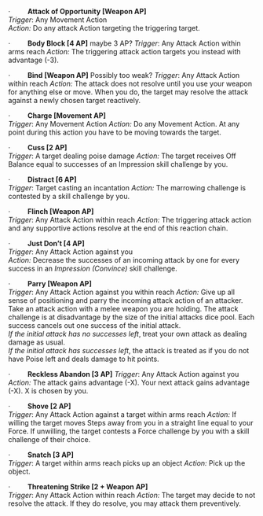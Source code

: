 ·         **Attack of Opportunity \[Weapon AP]**  
_Trigger_: Any Movement Action  
_Action:_ Do any attack Action targeting the triggering target.

·         **Body Block \[4 AP]**  maybe 3 AP?
_Trigger_: Any Attack Action within arms reach
_Action:_ The triggering attack action targets you instead with advantage (-3).

·         **Bind \[Weapon AP]**  Possibly too weak?
_Trigger_: Any Attack Action within reach
_Action:_ The attack does not resolve until you use your weapon for anything else or move. When you do, the target may resolve the attack against a newly chosen target reactively.

·         **Charge \[Movement AP]**  
_Trigger_: Any Movement Action
_Action:_ Do any Movement Action. At any point during this action you have to be moving towards the target.

·         **Cuss \[2 AP]**  
_Trigger_: A target dealing poise damage 
_Action:_ The target receives Off Balance equal to successes of an Impression skill challenge by you.

·         **Distract \[6 AP]**  
_Trigger_: Target casting an incantation 
_Action:_ The marrowing challenge is contested by a skill challenge by you.

·         **Flinch \[Weapon AP]**  
_Trigger_: Any Attack Action within reach
_Action:_ The triggering attack action and any supportive actions resolve at the end of this reaction chain.

·         **Just Don’t \[4 AP]**  
_Trigger_: Any Attack Action against you  
_Action:_ Decrease the successes of an incoming attack by one for every success in an _Impression (Convince)_ skill challenge.

·         **Parry \[Weapon AP]**  
_Trigger_: Any Attack Action against you within reach
_Action:_ Give up all sense of positioning and parry the incoming attack action of an attacker. Take an attack action with a melee weapon you are holding. The attack challenge is at disadvantage by the size of the initial attacks dice pool. Each success cancels out one success of the initial attack.  
_If the initial attack has no successes left_, treat your own attack as dealing damage as usual.  
_If the initial attack has successes left_, the attack is treated as if you do not have Poise left and deals damage to hit points.

·         **Reckless Abandon \[3 AP]** 
_Trigger_: Any Attack Action against you
_Action:_ The attack gains advantage (-X). Your next attack gains advantage (-X). X is chosen by you.

·         **Shove \[2 AP]**  
_Trigger_: Any Attack Action against a target within arms reach
_Action:_ If willing the target moves  Steps away from you in a straight line equal to your Force. If unwilling, the target contests a Force challenge by you with a skill challenge of their choice.

·         **Snatch \[3 AP]**  
_Trigger_: A target within arms reach picks up an object
_Action:_ Pick up the object.

·         **Threatening Strike \[2 + Weapon AP]**  
_Trigger_: Any Attack Action within reach
_Action:_ The target may decide to not resolve the attack. If they do resolve, you may attack them preventively.